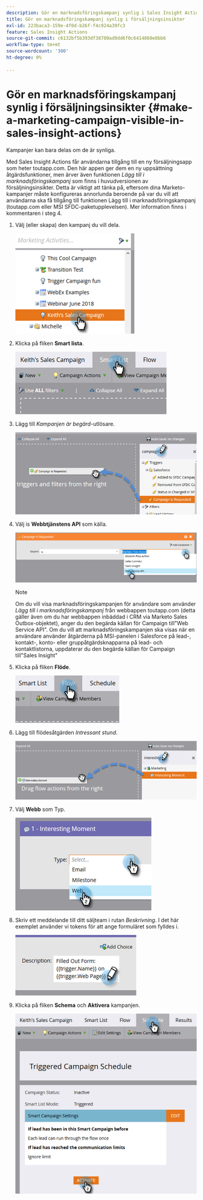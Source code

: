 ```yaml
---
description: Gör en marknadsföringskampanj synlig i Sales Insight Actions - Marketo Docs - Product Documentation
title: Gör en marknadsföringskampanj synlig i försäljningsinsikter
exl-id: 223baca3-159e-4f0d-b26f-f4c924a39fc3
feature: Sales Insight Actions
source-git-commit: c6132bf5b393df38700ad9dd6f0c6414860e8bb6
workflow-type: tm+mt
source-wordcount: '300'
ht-degree: 0%

---
```


# Gör en marknadsföringskampanj synlig i försäljningsinsikter {#make-a-marketing-campaign-visible-in-sales-insight-actions}

Kampanjer kan bara delas om de är synliga.

Med Sales Insight Actions får användarna tillgång till en ny försäljningsapp som heter toutapp.com. Den här appen ger dem en ny uppsättning åtgärdsfunktioner, men ärver även funktionen _Lägg till i marknadsföringskampanj_ som finns i huvudversionen av försäljningsinsikter. Detta är viktigt att tänka på, eftersom dina Marketo-kampanjer måste konfigureras annorlunda beroende på var du vill att användarna ska få tillgång till funktionen Lägg till i marknadsföringskampanj (toutapp.com eller MSI SFDC-paketupplevelsen). Mer information finns i kommentaren i steg 4.

1. Välj (eller skapa) den kampanj du vill dela.

   ![](assets/make-a-marketing-campaign-visible-sia-1.png)

1. Klicka på fliken **Smart lista**.

   ![](assets/make-a-marketing-campaign-visible-sia-2.png)

1. Lägg till _Kampanjen är begärd_-utlösare.

   ![](assets/make-a-marketing-campaign-visible-sia-3.png)

1. Välj is **Webbtjänstens API** som källa.

   ![](assets/make-a-marketing-campaign-visible-sia-4.png)

   >[!NOTE]
   >
   >Om du vill visa marknadsföringskampanjen för användare som använder _Lägg till i marknadsföringskampanj_ från webbappen toutapp.com (detta gäller även om du har webbappen inbäddad i CRM via Marketo Sales Outbox-objektet), anger du den begärda källan för Campaign till&quot;Web Service API&quot;. Om du vill att marknadsföringskampanjen ska visas när en användare använder åtgärderna på MSI-panelen i Salesforce på lead-, kontakt-, konto- eller gruppåtgärdsknapparna på lead- och kontaktlistorna, uppdaterar du den begärda källan för Campaign till&quot;Sales Insight&quot;

1. Klicka på fliken **Flöde**.

   ![](assets/make-a-marketing-campaign-visible-sia-5.png)

1. Lägg till flödesåtgärden _Intressant stund_.

   ![](assets/make-a-marketing-campaign-visible-sia-6.png)

1. Välj **Webb** som Typ.

   ![](assets/make-a-marketing-campaign-visible-sia-7.png)

1. Skriv ett meddelande till ditt säljteam i rutan _Beskrivning_. I det här exemplet använder vi tokens för att ange formuläret som fylldes i.

   ![](assets/make-a-marketing-campaign-visible-sia-8.png)

1. Klicka på fliken **Schema** och **Aktivera** kampanjen.

   ![](assets/make-a-marketing-campaign-visible-sia-9.png)
